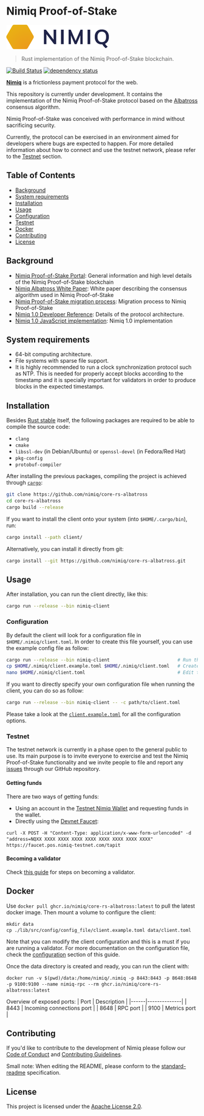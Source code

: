 # Nimiq Proof-of-Stake

![nimiq](https://raw.githubusercontent.com/nimiq/designs/master/logo/RGB/colored/png/nimiq_logo_rgb_horizontal.png)

> Rust implementation of the Nimiq Proof-of-Stake blockchain.

[![Build Status](https://github.com/nimiq/core-rs-albatross/actions/workflows/build+test.yml/badge.svg?branch=albatross)](https://github.com/nimiq/core-rs-albatross/actions/workflows/build+test.yml?query=branch%3Aalbatross)
[![dependency status](https://deps.rs/repo/github/nimiq/core-rs-albatross/status.svg)](https://deps.rs/repo/github/nimiq/core-rs-albatross)

**[Nimiq](https://nimiq.com/)** is a frictionless payment protocol for the web.

This repository is currently under development. It contains the implementation of the Nimiq Proof-of-Stake protocol based on the [Albatross](https://arxiv.org/abs/1903.01589) consensus algorithm.

Nimiq Proof-of-Stake was conceived with performance in mind without sacrificing security.

Currently, the protocol can be exercised in an environment aimed for developers where bugs are expected to happen.
For more detailed information about how to connect and use the testnet network, please refer to the [Testnet](#testnet) section.

## Table of Contents

- [Background](#background)
- [System requirements](#system-requirements)
- [Installation](#installation)
- [Usage](#usage)
- [Configuration](#configuration)
- [Testnet](#testnet)
- [Docker](#docker)
- [Contributing](#contributing)
- [License](#license)

## Background

- [Nimiq Proof-of-Stake Portal](https://www.nimiq.com/albatross/): General information and high level details of the Nimiq Proof-of-Stake blockchain
- [Nimiq Albatross White Paper](https://arxiv.org/abs/1903.01589): White paper describing the consensus algorithm used in Nimiq Proof-of-Stake
- [Nimiq Proof-of-Stake migration process](https://www.nimiq.com/blog/nimiq-20-albatross-hard-fork-preparations/): Migration process to Nimiq Proof-of-Stake
- [Nimiq 1.0 Developer Reference](https://nimiq-network.github.io/developer-reference/): Details of the protocol architecture.
- [Nimiq 1.0 JavaScript implementation](https://github.com/nimiq/core-js/): Nimiq 1.0 implementation

## System requirements

- 64-bit computing architecture.
- File systems with sparse file support.
- It is highly recommended to run a clock synchronization protocol such as NTP. This
  is needed for properly accept blocks according to the timestamp and it is specially
  important for validators in order to produce blocks in the expected timestamps.

## Installation

Besides [Rust stable](https://www.rust-lang.org/learn/get-started#installing-rust) itself,
the following packages are required to be able to compile the source code:

- `clang`
- `cmake`
- `libssl-dev` (in Debian/Ubuntu) or `openssl-devel` (in Fedora/Red Hat)
- `pkg-config`
- `protobuf-compiler`

After installing the previous packages, compiling the project is achieved through [`cargo`](https://doc.rust-lang.org/cargo/):

```bash
git clone https://github.com/nimiq/core-rs-albatross
cd core-rs-albatross
cargo build --release
```

If you want to install the client onto your system (into `$HOME/.cargo/bin`), run:

```bash
cargo install --path client/
```

Alternatively, you can install it directly from git:

```bash
cargo install --git https://github.com/nimiq/core-rs-albatross.git
```

## Usage

After installation, you can run the client directly, like this:

```bash
cargo run --release --bin nimiq-client
```

### Configuration

By default the client will look for a configuration file in `$HOME/.nimiq/client.toml`.
In order to create this file yourself, you can use the example config file as follow:

```bash
cargo run --release --bin nimiq-client                         # Run the client. This will create the example config file.
cp $HOME/.nimiq/client.example.toml $HOME/.nimiq/client.toml   # Create your config from the example.
nano $HOME/.nimiq/client.toml                                  # Edit the config. Explanations are included in the file.
```

If you want to directly specify your own configuration file when running the client, you can do so as follow:

```bash
cargo run --release --bin nimiq-client -- -c path/to/client.toml
```

Please take a look at the [`client.example.toml`](lib/src/config/config_file/client.example.toml) for all the configuration options.

### Testnet

The testnet network is currently in a phase open to the general public to use.
Its main purpose is to invite everyone to exercise and test the Nimiq Proof-of-Stake functionality and we invite people to file and report any [issues](https://github.com/nimiq/core-rs-albatross/issues/new) through our GitHub repository.

#### Getting funds

There are two ways of getting funds:

- Using an account in the [Testnet Nimiq Wallet](https://wallet.pos.nimiq-testnet.com/) and requesting funds in the wallet.
- Directly using the [Devnet Faucet](https://faucet.pos.nimiq-testnet.com/):

```
curl -X POST -H "Content-Type: application/x-www-form-urlencoded" -d "address=NQXX XXXX XXXX XXXX XXXX XXXX XXXX XXXX XXXX" https://faucet.pos.nimiq-testnet.com/tapit
```

#### Becoming a validator

Check [this guide](docs/becoming_validator.md) for steps on becoming a validator.

## Docker

Use `docker pull ghcr.io/nimiq/core-rs-albatross:latest` to pull the latest docker image.
Then mount a volume to configure the client:

```
mkdir data
cp ./lib/src/config/config_file/client.example.toml data/client.toml
```

Note that you can modify the client configuration and this is a must if you are running a validator.
For more documentation on the configuration file, check the [configuration](#configuration) section of this guide.

Once the data directory is created and ready, you can run the client with:

```
docker run -v $(pwd)/data:/home/nimiq/.nimiq -p 8443:8443 -p 8648:8648 -p 9100:9100 --name nimiq-rpc --rm ghcr.io/nimiq/core-rs-albatross:latest
```

Overview of exposed ports:
| Port | Description |
|------|--------------|
| 8443 | Incoming connections port |
| 8648 | RPC port |
| 9100 | Metrics port |


## Contributing

If you'd like to contribute to the development of Nimiq please follow our [Code of Conduct](/.github/CODE_OF_CONDUCT.md)
and [Contributing Guidelines](/.github/CONTRIBUTING.md).

Small note: When editing the README, please conform to the [standard-readme](https://github.com/RichardLitt/standard-readme) specification.

## License

This project is licensed under the [Apache License 2.0](./LICENSE.md).

